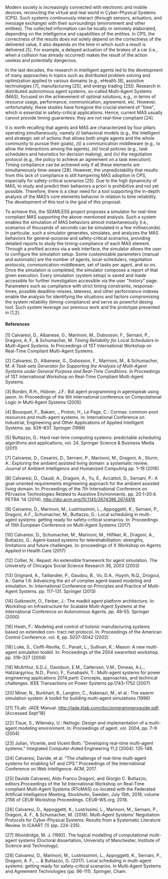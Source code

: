 Modern society is increasingly connected with electronic and mobile devices, reconciling the virtual and real world in Cyber-Physical Systems (CPS). Such systems continuously interact (through sensors, actuators, and message exchange) with their surroundings (environment and other entities). The collected information can be locally or remotely elaborated, depending on the intelligence and capabilities of the entities. In CPS, the correctness of the results does not solely depend on the correctness of the delivered value, it also depends on the time in which such a result is delivered [5]. For example, a delayed actuation of the brakes of a car (i.e., when a collision has already occurred) makes the result of the action useless and potentially dangerous.

In the last decades, the research in intelligent agents led to the development of many approaches in topics such as distributed problem solving and optimization applied to various domains (e.g., eHealth [8], assistive technologies [7], manufacturing [25], and energy trading [25]). Research in distributed autonomous agent systems, so-called Multi-Agent Systems (MAS), focused on the achievement of optimal solutions, e.g., in terms of resource usage, performance, communication, agreement, etc. However, unfortunately, these studies have foregone the crucial element of "time", which is essential in safety-critical applications. Hence, current MAS usually cannot provide timing guarantees: they are not real-time compliant [24]. 

It is worth recalling that agents and MAS are characterized by four pillars operating simultaneously, namely *(i)* behavioral models (e.g., the intelligent and strategic set of actions that allows both single agents and the whole community to pursue their goals), *(ii)* a communication middleware (e.g., to allow the interactions among the agents), *(iii)* local policies (e.g., task schedulers and heuristics for decision making), and *(iv)* the negotiation protocol (e.g., the policy to achieve an agreement on a task execution). Timing compliance can be achieved only if all these elements are simultaneously time-aware [28]. However, the unpredictability that results from this lack of compliance is still hampering MAS adoption in CPS, especially for safety-critical scenarios [25]. Due to the high dynamicity of MAS, to study and predict their behaviors a priori is prohibitive and not yet possible. Therefore, there is a clear need for a tool supporting the in-depth analysis of the MAS’s core elements behavior in relation to time reliability. The development of this tool is the goal of this proposal.

To achieve this, the SEAMLESS project proposes a simulator for real-time compliant MAS supporting the above-mentioned analysis. Such a system enables the simulation of MAS behaviors almost instantaneously (i.e., scenarios of thousands of seconds can be simulated in a few milliseconds). In particular, such a simulator generates, simulates, and analyzes the MAS behaviors for general-purpose and safety-critical scenarios, providing detailed reports to study the timing-compliance of each MAS element. Through a profiled access via a web interface, the simulator allows the user to configure the simulation setup. Some customizable parameters (manual and automatic) are the number of agents, local-schedulers, negotiation protocols, communication-middleware, set of tasks per agent, and so on. Once the simulation is completed, the simulator composes a report of that given execution. Every simulation (system setup) is saved and made accessible for further investigation accessible via the user "history" page. Parameters such as compliance with strict timing constraints, response-times, possible deadline-misses, lateness, and other performance indexes enable the analysis for identifying the situations and factors compromising the system reliability (timing-compliance) and serve as powerful desing tool. Such system leverage our previous work and the prototype presented in [1,2]. 


#### References

[1] Calvaresi, D., Albanese, G., Marinoni, M., Dubosson, F., Sernani, P., Dragoni, A. F., & Schumacher, M. 
*Timing Reliability for Local Schedulers in Multi-Agent Systems.*
In Proceedings of 1ST International Workshop on Real-Time Compliant Multi-Agent Systems.

[2] Calvaresi, D., Albanese, G., Dubosson, F., Marinoni, M., & Schumacher, M. 
*A Task-sets Generator for Supporting the Analysis of Multi-Agent Systems under General Purpose and Real-Time Conditions*.
In Proceedings of 1ST International Workshop on Real-Time Compliant Multi-Agent Systems.

[3] Bordini, R.H., Hübner, J.F.: Bdi agent programming in agentspeak using jason. In: Proceedings of the 6th international conference on Computational Logic in Multi-Agent Systems (2005).

[4] Bousquet, F., Bakam, ., Proton, H., Le Page, C.: Cormas: common-pool resources and multi-agent systems. In: International Conference on Industrial, Engineering and Other Applications of Applied Intelligent Systems. pp. 826–837. Springer (1998)

[5] Buttazzo, G.: Hard real-time computing systems: predictable scheduling algorithms and applications, vol. 24. Springer Science & Business Media (2011)

[7] Calvaresi, D., Cesarini, D., Sernani, P., Marinoni, M., Dragoni, A., Sturm, A.: Exploring the ambient assisted living domain: a systematic review. Journal of Ambient Intelligence and Humanized Computing pp. 1–19 (2016)

[8] Calvaresi, D., Claudi, A., Dragoni, A., Yu, E., Accattoli, D., Sernani, P.: A goal-oriented requirements engineering approach for the ambient assisted living domain. In: Proceedings of the 7th International Conference on PErvasive Technologies Related to Assistive Environments. pp. 20:1–20:4. PETRA ’14 (2014), http://doi.acm.org/10.1145/2674396.2674416

[9] Calvaresi, D., Marinoni, M., Lustrissimini, L., Appoggetti, K., Sernani, P., Dragoni, A.F.,
Schumacher, M., Buttazzo, G.: Local scheduling in multi-agent systems: getting ready for safety-critical scenarios. In: Proceedings of 15th European Conference on Multi-Agent Systems (2017)

[10] Calvaresi, D., Schumacher, M., Marinoni, M., Hilfiker, R., Dragoni, A., Buttazzo, G.: Agent-based systems for telerehabilitation: strengths, limitations and future challenges. In: proceedings of X Workshop on Agents Applied in Health Care (2017)

[12] Collier, N.: Repast: An extensible framework for agent simulation. The University of Chicagos Social Science Research 36, 2003 (2003)

[13] Grignard, A., Taillandier, P., Gaudou, B., Vo, D.A., Huynh, N.Q., Drogoul, A.: Gama 1.6:
Advancing the art of complex agent-based modeling and simulation. In: International Conference on Principles and Practice of Multi-Agent Systems. pp. 117–131. Springer (2013)

[14] Gutknecht, O., Ferber, J.: The madkit agent platform architecture. In: Workshop on Infrastructure for Scalable Multi-Agent Systems at the International Conference on Autonomous Agents. pp. 48–55. Springer (2000)

[16] Hsieh, F.: Modeling and control of holonic manufacturing systems based on extended con-
tract net protocol. In: Proceedings of the American Control Conference. vol. 6, pp. 5037–5042 (2002)

[18] Luke, S., Cioffi-Revilla, C., Panait, L., Sullivan, K.: Mason: A new multi-agent simulation
toolkit. In: Proceedings of the 2004 swarmfest workshop. pp. 316–327 (2004)

[19] McArthur, S.D.J., Davidson, E.M., Catterson, V.M., Dimeas, A.L., Hatziargyriou, N.D.,
Ponci, F., Funabashi, T.: Multi-agent systems for power engineering applications 2014;parti: Concepts, approaches, and technical challenges. IEEE Transactions on Power Systems pp.1743–1752 (2007)

[20] Minar, N., Burkhart, R., Langton, C., Askenazi, M., et al.: The swarm simulation system: A toolkit for building multi-agent simulations (1996)

[21] TILab: JADE Manual. http://jade.tilab.com/doc/programmersguide.pdf, [Accessed Sept’18]

[22] Tisue, S., Wilensky, U.: Netlogo: Design and implementation of a multi-agent modeling environment. In: Proceedings of agent. vol. 2004, pp. 7–9 (2004)

[23] Julian, Vicente, and Vicent Botti. "Developing real-time multi-agent systems." Integrated Computer-Aided Engineering 11.2 (2004): 135-149.

[24] Calvaresi, Davide, et al. "The challenge of real-time multi-agent systems for enabling IoT and CPS." Proceedings of the International Conference on Web Intelligence. ACM, 2017.

[25] Davide Calvaresi, Aldo Franco Dragoni, and Giorgio C. Buttazzo, editors.Proceedings of the 1st International Workshop on Real-Time compliant Multi-Agent Systems (RTcMAS) co-located with the Federated Artificial Intelligence Meeting, Stockholm, Sweden, July 15th, 2018, volume 2156 of CEUR Workshop Proceedings. CEUR-WS.org, 2018.

[26] Calvaresi, D., Appoggetti, K., Lustrissimi, L., Marinoni, M., Sernani, P., Dragoni, A. F., & Schumacher, M. (2018). Multi-Agent Systems' Negotiation Protocols for Cyber-Physical Systems: Results from a Systematic Literature Review. In ICAART (1) (pp. 224-235).

[27] Wooldridge, M. J. (1992). The logical modelling of computational multi-agent systems (Doctoral dissertation, University of Manchester, Institute of Science and Technology).

[28] Calvaresi, D., Marinoni, M., Lustrissimini, L., Appoggetti, K., Sernani, P., Dragoni, A. F., ... & Buttazzo, G. (2017). Local scheduling in multi-agent systems: getting ready for safety-critical scenarios. In Multi-Agent Systems and Agreement Technologies (pp. 96-111). Springer, Cham.
